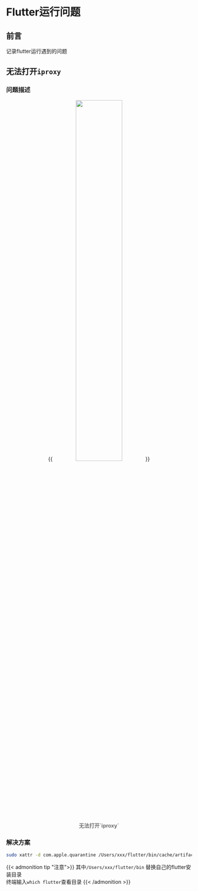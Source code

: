 # Flutter运行问题

<!--more-->
## 前言
记录flutter运行遇到的问题
## 无法打开`iproxy`
### 问题描述
<center>
{{<image src="https://cdn.jsdelivr.net/gh/andy90s/blog-image@master/blog/images/无法打开iproxy.png" title="" width="50%">}}
<div style="color:#717171;font-size:14px;font-weight:normal"> <b> 无法打开`iproxy` </b>  </div>
</center>


### 解决方案
```zsh
sudo xattr -d com.apple.quarantine /Users/xxx/flutter/bin/cache/artifacts/usbmuxd/iproxy
```
{{< admonition tip "注意">}}
其中`/Users/xxx/flutter/bin` 替换自己的flutter安装目录 <br>
终端输入```which flutter```查看目录
{{< /admonition >}}
